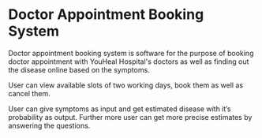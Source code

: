 # Doctor Appointment Booking System

Doctor appointment booking system is software for the purpose of booking doctor appointment with YouHeal Hospital's doctors as well as finding out the disease online based on the symptoms.

User can view available slots of two working days, book them as well as cancel them.

User can give symptoms as input and get estimated disease with it’s probability as output. Further more user can get more precise estimates by answering the questions.
